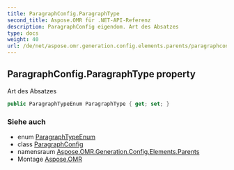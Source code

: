 ```yaml
---
title: ParagraphConfig.ParagraphType
second_title: Aspose.OMR für .NET-API-Referenz
description: ParagraphConfig eigendom. Art des Absatzes
type: docs
weight: 40
url: /de/net/aspose.omr.generation.config.elements.parents/paragraphconfig/paragraphtype/
---
```

## ParagraphConfig.ParagraphType property

Art des Absatzes

```csharp
public ParagraphTypeEnum ParagraphType { get; set; }
```

### Siehe auch

* enum [ParagraphTypeEnum](../../../aspose.omr.generation.config.enums/paragraphtypeenum/)
* class [ParagraphConfig](../)
* namensraum [Aspose.OMR.Generation.Config.Elements.Parents](../../paragraphconfig/)
* Montage [Aspose.OMR](../../../)


